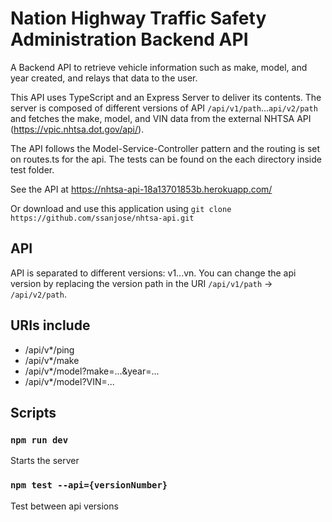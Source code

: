 # Nation Highway Traffic Safety Administration Backend API

A Backend API to retrieve vehicle information such as make, model, and year created, and relays that data to the user.

This API uses TypeScript and an Express Server to deliver its contents. The server is composed of different versions of API `/api/v1/path`...`api/v2/path` and fetches the make, model, and VIN data from the external NHTSA API (https://vpic.nhtsa.dot.gov/api/).

The API follows the Model-Service-Controller pattern and the routing is set on routes.ts for the api. The tests can be found on the each directory inside test folder.

See the API at https://nhtsa-api-18a13701853b.herokuapp.com/

Or download and use this application using `git clone https://github.com/ssanjose/nhtsa-api.git`

## API

API is separated to different versions: v1...vn. You can change the api version by replacing the version path in the URI `/api/v1/path` -> `/api/v2/path`.

## URIs include

- /api/v*/ping
- /api/v*/make
- /api/v*/model?make=...&year=...
- /api/v*/model?VIN=...

## Scripts
### `npm run dev`

Starts the server

### `npm test --api={versionNumber}`

Test between api versions
